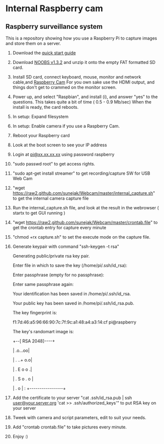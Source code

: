 Internal Raspberry cam
======

## Raspberry surveillance system

This is a repository showing how you use a Raspberry Pi to capture images and store them on a server.

1. Download the [quick start guide](http://www.raspberrypi.org/wp-content/uploads/2012/04/quick-start-guide-v2_1.pdf)
2. Download [NOOBS v1.3.2](http://www.raspberrypi.org/downloads) and unzip it onto the empty FAT formatted SD card.
3. Install SD card, connect keyboard, mouse, monitor and network cable,and [Raspberry Cam](http://www.farnell.com/datasheets/1730389.pdf)
For you own sake use the HDMI output, and things don't get to crammed on the monitor screen.
4. Power up, and select "Raspbian", and install (i), and answer "yes" to the questions.
This takes quite a bit of time ( 0.5 - 0.9 Mb/sec)
When the install is ready, the card reboots.
5. In setup: Expand filesystem
6. In setup: Enable camera if you use a Raspberry Cam.
7. Reboot your Raspberry card
8. Look at the boot screen to see your IP address
9. Login at pi@xx.xx.xx.xx using password raspberry
10. "sudo passwd root" to get access rights.
11. "sudo apt-get install streamer" to get recording/capture SW for USB Web Cam
12. "wget https://raw2.github.com/sunejak/Webcam/master/internal_capture.sh" to get the internal camera capture file
13. Run the internal_capture.sh file, and look at the result in the webrowser ( startx to get GUI running )
14. "wget https://raw2.github.com/sunejak/Webcam/master/crontab.file" to get the crontab entry for capture every minute
15. "chmod +rx capture.sh" to set the execute mode on the capture file.
16. Generate keypair with command "ssh-keygen -t rsa"

    Generating public/private rsa key pair.

    Enter file in which to save the key (/home/pi/.ssh/id_rsa): 

    Enter passphrase (empty for no passphrase): 

    Enter same passphrase again: 

    Your identification has been saved in /home/pi/.ssh/id_rsa.

    Your public key has been saved in /home/pi/.ssh/id_rsa.pub.

    The key fingerprint is:

    f1:7d:46:a5:96:66:90:7c:7f:9c:a1:48:a4:a3:14:cf pi@raspberry

    The key's randomart image is:

    +--[ RSA 2048]----+

    |          .o...oo|

    |       .  ..+ o.o|

    |       . E o o  .|

    |      . S o . o  |

    |       .     o   |
:
    +-----------------+

17. Add the certificate to your server "cat .ssh/id_rsa.pub | ssh user@your.server.org 'cat >> .ssh/authorized_keys'" to put RSA key on your server

18. Tweek with camera and script parameters, edit to suit your needs.
19. Add "crontab crontab.file" to take pictures every minute.
20. Enjoy :)

